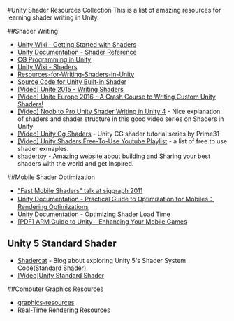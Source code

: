 #Unity Shader Resources Collection
This is a list of amazing resources for learning shader writing in Unity.


##Shader Writing
* [Unity Wiki - Getting Started with Shaders](http://wiki.unity3d.com/index.php/Getting_Started_with_Shaders)
* [Unity Documentation - Shader Reference](https://docs.unity3d.com/Manual/SL-Reference.html)
* [CG Programming in Unity](https://en.wikibooks.org/wiki/Cg_Programming/Unity "CG Programming in Unity")
* [Unity Wiki - Shaders](http://wiki.unity3d.com/index.php/Shaders)
* [Resources-for-Writing-Shaders-in-Unity](https://github.com/VoxelBoy/Resources-for-Writing-Shaders-in-Unity "Resources-for-Writing-Shaders-in-Unity")
* [Source Code for Unity Built-in Shader](https://forum.unity3d.com/threads/builtin-unity-shaders-source.2085/)
* [[Video] Unite 2015 - Writing Shaders](https://www.youtube.com/watch?v=epixwRw80MM)
* [[Video] Unite Europe 2016 - A Crash Course to Writing Custom Unity Shaders!](https://www.youtube.com/watch?v=3penhrrKCYg)
*  [[Video] Noob to Pro Unity Shader Writing in Unity 4](https://www.youtube.com/playlist?list=PLV4HCa5XqFT02gZOZ_Jb_A66wqDhZMCkN) - Nice explanation of shaders and shader structure in this good video series on Shaders in Unity
* [[Video] Unity Cg Shaders](https://www.youtube.com/watch?v=hDJQXzajiPg) - Unity CG shader tutorial series by Prime31
* [[Video] Unity Shaders Free-To-Use Youtube Playlist](https://www.youtube.com/watch?v=Cm-IPA4cySA&list=PLtt-rl-OtMbJFHEelLN5n9mLwL7bml1Ng&index=1) - a list of free to use shader exmaples.
* [shadertoy](https://www.shadertoy.com/) - Amazing website about building and Sharing your best shaders with the world and get Inspired.


##Mobile Shader Optimization
* ["Fast Mobile Shaders" talk at siggraph 2011](https://blogs.unity3d.com/2011/08/18/fast-mobile-shaders-talk-at-siggraph/)
* [Unity Documentation - Practical Guide to Optimization for Mobiles：Rendering Optimizations](https://docs.unity3d.com/Manual/MobileOptimizationPracticalRenderingOptimizations.html)
* [Unity Documentation - Optimizing Shader Load Time](https://docs.unity3d.com/Manual/OptimizingShaderLoadTime.html)
* [[PDF] ARM Guide to Unity - Enhancing Your Mobile Games](http://malideveloper.arm.com/downloads/ARM_guide_to_unity_enhancing_your_mobile_games_v2.pdf)

## Unity 5 Standard Shader
*  [Shadercat](http://www.shadercat.com/) - Blog about exploring Unity 5's Shader System Code(Standard Shader).
* [[Video]Unity Standard Shader](https://www.youtube.com/watch?v=fD_ho_ofY6A&list=PLraRC59GS-2p8mH9dEuzAVgFgwcS1Dxam)

##Computer Graphics Resources
* [graphics-resources](https://github.com/mattdesl/graphics-resources)
* [Real-Time Rendering Resources](http://www.realtimerendering.com/)
